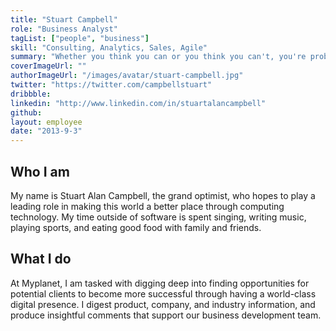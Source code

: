 ```yaml
---
title: "Stuart Campbell"
role: "Business Analyst"
tagList: ["people", "business"]
skill: "Consulting, Analytics, Sales, Agile"
summary: "Whether you think you can or you think you can't, you're probably right"
coverImageUrl: ""
authorImageUrl: "/images/avatar/stuart-campbell.jpg"
twitter: "https://twitter.com/campbellstuart"
dribbble:
linkedin: "http://www.linkedin.com/in/stuartalancampbell"
github:
layout: employee
date: "2013-9-3"
---
```


## Who I am

My name is Stuart Alan Campbell, the grand optimist, who hopes to play a leading role in making this world a better place through computing technology. My time outside of software is spent singing, writing music, playing sports, and eating good food with family and friends.

## What I do

At Myplanet, I am tasked with digging deep into finding opportunities for potential clients to become more successful through having a world-class digital presence. I digest product, company, and industry information, and produce insightful comments that support our business development team.
